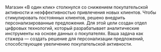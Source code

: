 Магазин «В один клик» столкнулся со снижением покупательской активности и неэффективностью привлечения новых клиентов. Чтобы стимулировать постоянных клиентов, решено внедрить персонализированные предложения. Для этой цели создан отдел цифровых технологий, который разрабатывает аналитические инструменты на основе данных о покупателях. Ваша задача как стажера — создать решение для персонализации предложений, способствующее увеличению покупательской активности.
